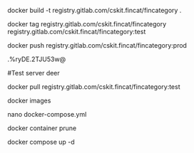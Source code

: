 docker build -t registry.gitlab.com/cskit.fincat/fincategory .

docker tag registry.gitlab.com/cskit.fincat/fincategory registry.gitlab.com/cskit.fincat/fincategory:test

docker push registry.gitlab.com/cskit.fincat/fincategory:prod

.%ryDE.2TJU53w@

#Test server deer

docker pull registry.gitlab.com/cskit.fincat/fincategory:test

docker images

nano docker-compose.yml

docker container prune

docker compose up -d
